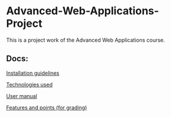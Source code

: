 # Advanced-Web-Applications-Project
This is a project work of the Advanced Web Applications course.

## Docs:

[Installation guidelines](docs/install_guide.md)

[Technologies used](docs/technologies_used.md)

[User manual](docs/user_manual.md)

[Features and points (for grading)](docs/features_and_points.md)
